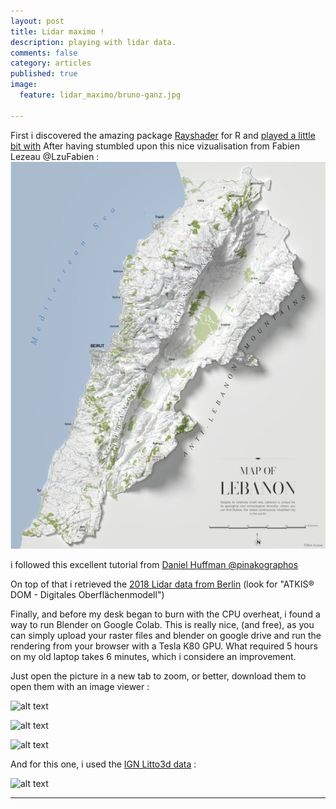 ```yaml
---
layout: post
title: Lidar maximo !
description: playing with lidar data.
comments: false
category: articles
published: true
image:
  feature: lidar_maximo/bruno-ganz.jpg

---
```



First i discovered the amazing package [Rayshader](https://github.com/tylermorganwall/rayshader) for R and [played a little bit with](https://github.com/clementlefevre/litto3d) 
After having stumbled upon this nice vizualisation from Fabien Lezeau @LzuFabien :
![alt text](/images/lidar_maximo/Fabien_Lezeau.jpeg "Map of Lebanon")

i followed this excellent tutorial from [Daniel Huffman @pinakographos](https://somethingaboutmaps.wordpress.com/2017/11/16/creating-shaded-relief-in-blender/)

On top of that i retrieved the [2018 Lidar data from Berlin](https://fbinter.stadt-berlin.de/fb/) (look for "ATKIS® DOM - Digitales Oberflächenmodell")

Finally, and before my desk began to burn with the CPU overheat, i found a way to run Blender on Google Colab.
This is really nice, (and free), as you can simply upload your raster files and blender on google drive and run the rendering from your browser with a Tesla K80 GPU. What required 5 hours on my old laptop takes 6 minutes, which i considere an improvement.

Just open the picture in a new tab to zoom, or better, download them to open them with an image viewer :

![alt text](/images/lidar_maximo/berlin_humboldthain.png "Berlin Humboldthain")

![alt text](/images/lidar_maximo/berlin_mitte.png "Berlin Mitte")

![alt text](/images/lidar_maximo/tegel.png "Berlin Tegel")


And for this one, i used the [IGN Litto3d data](https://diffusion.shom.fr/pro/risques/altimetrie-littorale.html) :

![alt text](/images/lidar_maximo/camaret_MNT1_worked.png "Bretagne - Camaret")



-----------



